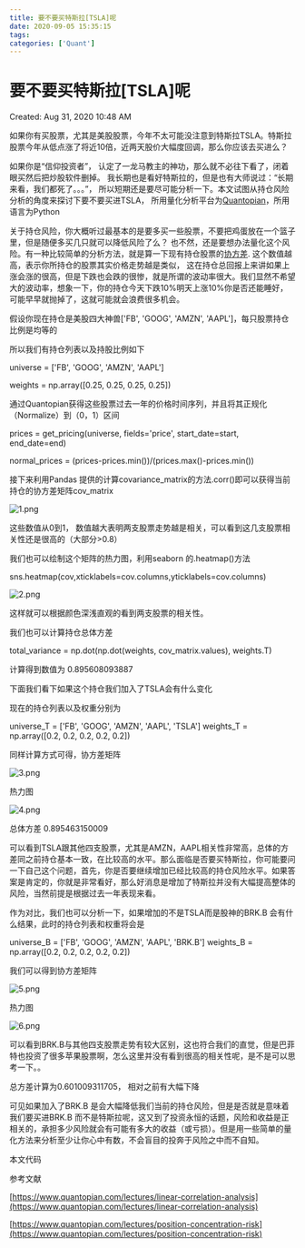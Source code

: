 ```yaml
---
title: 要不要买特斯拉[TSLA]呢
date: 2020-09-05 15:35:15
tags:
categories: ['Quant']
---
```


# 要不要买特斯拉[TSLA]呢

Created: Aug 31, 2020 10:48 AM

如果你有买股票，尤其是美股股票，今年不太可能没注意到特斯拉TSLA。特斯拉股票今年从低点涨了将近10倍，近两天股价大幅度回调，那么你应该去买进么？

如果你是“信仰投资者”， 认定了一龙马教主的神功，那么就不必往下看了，闭着眼买然后把炒股软件删掉。 我长期也是看好特斯拉的，但是也有大师说过：“长期来看，我们都死了。。。”， 所以短期还是要尽可能分析一下。本文试图从持仓风险分析的角度来探讨下要不要买进TSLA， 所用量化分析平台为[Quantopian]([https://www.quantopian.com/notebooks](https://www.quantopian.com/notebooks))，所用语言为Python

关于持仓风险，你大概听过最基本的是要多买一些股票，不要把鸡蛋放在一个篮子里，但是随便多买几只就可以降低风险了么？ 也不然，还是要想办法量化这个风险。有一种比较简单的分析方法，就是算一下现有持仓股票的[协方差]([https://zh.wikipedia.org/wiki/协方差](https://zh.wikipedia.org/wiki/%E5%8D%8F%E6%96%B9%E5%B7%AE)). 这个数值越高，表示你所持仓的股票其实价格走势越是类似， 这在持仓总回报上来讲如果上涨会涨的很高，但是下跌也会跌的很惨，就是所谓的波动率很大。我们显然不希望大的波动率，想象一下，你的持仓今天下跌10%明天上涨10%你是否还能睡好，可能早早就抛掉了，这就可能就会浪费很多机会。

假设你现在持仓是美股四大神兽['FB', 'GOOG', 'AMZN', 'AAPL']，每只股票持仓比例是均等的

所以我们有持仓列表以及持股比例如下

universe = ['FB', 'GOOG', 'AMZN', 'AAPL']

weights = np.array([0.25, 0.25, 0.25, 0.25])

通过Quantopian获得这些股票过去一年的价格时间序列，并且将其正规化（Normalize）到（0，1）区间

prices = get_pricing(universe, fields='price', start_date=start, end_date=end)

normal_prices = (prices-prices.min())/(prices.max()-prices.min())

接下来利用Pandas 提供的计算covariance_matrix的方法.corr()即可以获得当前持仓的协方差矩阵cov_matrix

![1.png](https://user-images.githubusercontent.com/1400357/92307230-ac18fc80-ef8c-11ea-8c65-f1606b8a33c9.png)

这些数值从0到1， 数值越大表明两支股票走势越是相关，可以看到这几支股票相关性还是很高的（大部分>0.8）

我们也可以绘制这个矩阵的热力图，利用seaborn 的.heatmap()方法

sns.heatmap(cov,xticklabels=cov.columns,yticklabels=cov.columns)

![2.png](https://user-images.githubusercontent.com/1400357/92307231-ae7b5680-ef8c-11ea-863f-8794f120a60f.png)

这样就可以根据颜色深浅直观的看到两支股票的相关性。

我们也可以计算持仓总体方差

total_variance = np.dot(np.dot(weights, cov_matrix.values), weights.T)

计算得到数值为 0.895608093887

下面我们看下如果这个持仓我们加入了TSLA会有什么变化

现在的持仓列表以及权重分别为

universe_T = ['FB', 'GOOG', 'AMZN', 'AAPL', 'TSLA']
weights_T = np.array([0.2, 0.2, 0.2, 0.2, 0.2])

同样计算方式可得，协方差矩阵

![3.png](https://user-images.githubusercontent.com/1400357/92307245-c7840780-ef8c-11ea-9e26-94fdd855c371.png)

热力图

![4.png](https://user-images.githubusercontent.com/1400357/92307237-b804be80-ef8c-11ea-9dae-6e6326581c82.png)

总体方差  0.895463150009

可以看到TSLA跟其他四支股票，尤其是AMZN，AAPL相关性非常高，总体的方差同之前持仓基本一致，在比较高的水平。那么面临是否要买特斯拉，你可能要问一下自己这个问题，首先，你是否要继续增加已经比较高的持仓风险水平。如果答案是肯定的，你就是非常看好，那么好消息是增加了特斯拉并没有大幅提高整体的风险，当然前提是根据过去一年表现来看。

作为对比，我们也可以分析一下，如果增加的不是TSLA而是股神的BRK.B 会有什么结果，此时的持仓列表和权重将会是

universe_B = ['FB', 'GOOG', 'AMZN', 'AAPL', 'BRK.B']
weights_B = np.array([0.2, 0.2, 0.2, 0.2, 0.2])

我们可以得到协方差矩阵

![5.png](https://user-images.githubusercontent.com/1400357/92307238-baffaf00-ef8c-11ea-9717-24bbc2a3adcf.png)

热力图

![6.png](https://user-images.githubusercontent.com/1400357/92307240-c05cf980-ef8c-11ea-950b-c5550935aadd.png)

可以看到BRK.B与其他四支股票走势有较大区别，这也符合我们的直觉，但是巴菲特也投资了很多苹果股票啊，怎么这里并没有看到很高的相关性呢，是不是可以思考一下。。

总方差计算为0.601009311705， 相对之前有大幅下降

可见如果加入了BRK.B 是会大幅降低我们当前的持仓风险，但是是否就是意味着我们要买进BRK.B 而不是特斯拉呢，这又到了投资永恒的话题，风险和收益是正相关的，承担多少风险就会有可能有多大的收益（或亏损）。但是用一些简单的量化方法来分析至少让你心中有数，不会盲目的投奔于风险之中而不自知。

本文代码

参考文献

[https://www.quantopian.com/lectures/linear-correlation-analysis](https://www.quantopian.com/lectures/linear-correlation-analysis)

[https://www.quantopian.com/lectures/position-concentration-risk](https://www.quantopian.com/lectures/position-concentration-risk)
